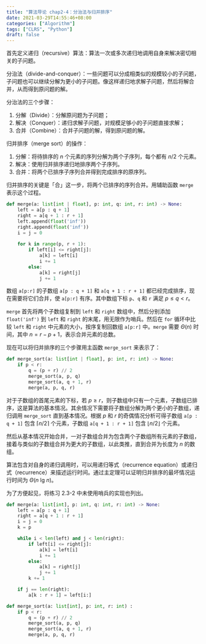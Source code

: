 ```yaml
---
title: "算法导论 chap2-4：分治法与归并排序"
date: 2021-03-29T14:55:46+08:00
categories: ["Algorithm"]
tags: ["CLRS", "Python"]
draft: false
---
```


首先定义递归（recursive）算法：算法一次或多次递归地调用自身来解决密切相关的子问题。

分治法（divide-and-conquer）：一些问题可以分成相类似的规模较小的子问题，子问题也可以继续分解为更小的子问题。像这样递归地求解子问题，然后将解合并，从而得到原问题的解。

<!--more-->

分治法的三个步骤：

1. 分解（Divide）：分解原问题为子问题；
2. 解决（Conquer）：递归求解子问题，对规模足够小的子问题直接求解；
3. 合并（Combine）：合并子问题的解，得到原问题的解。

归并排序（merge sort）的操作：

1. 分解：将待排序的 $n$ 个元素的序列分解为两个子序列，每个都有 $n/2$ 个元素。
2. 解决：使用归并排序递归地排序两个子序列。
3. 合并：将两个已排序子序列合并得到完成排序的原序列。

归并排序的关键是「合」这一步，将两个已排序的序列合并。用辅助函数 `merge` 表示这个过程。

```python
def merge(a: list[int | float], p: int, q: int, r: int) -> None:
    left = a[p : q + 1]
    right = a[q + 1 : r + 1]
    left.append(float('inf'))
    right.append(float('inf'))
    i = j = 0
    
    for k in range(p, r + 1):
        if left[i] <= right[j]:
            a[k] = left[i]
            i += 1
        else:
            a[k] = right[j]
            j += 1
```

数组 `a[p:r]` 的子数组 `a[p : q + 1]` 和 `a[q + 1 : r + 1]` 都已经完成排序，现在需要将它们合并，使 `a[p:r]` 有序。其中数组下标 `p`、`q` 和 `r` 满足 $p\leqslant q < r$。

`merge` 首先将两个子数组复制到 `left` 和 `right` 数组中，然后分别添加  `float('inf')` 到 `left` 和 `right` 的末尾，用无限作为哨兵。然后在 `for` 循环中比较 `left` 和 `right` 中元素的大小，按序复制回数组 `a[p:r]` 中。`merge` 需要 $\Theta(n)$ 时间，其中 $n = r - p + 1$，表示合并元素的总数。

现在可以将归并排序的三个步骤用主函数 `merge_sort` 来表示了：

```python
def merge_sort(a: list[int | float], p: int, r: int) -> None:
    if p < r:
        q = (p + r) // 2
        merge_sort(a, p, q)
        merge_sort(a, q + 1, r)
        merge(a, p, q, r)
```

对于子数组的首尾元素的下标，若 $p \geqslant r$，则子数组中只有一个元素，子数组已排序，这是算法的基本情况。其余情况下需要将子数组分解为两个更小的子数组，递归调用 `merge_sort` 直到基本情况。根据 $p$ 和 $r$ 的奇偶情况分析可得子数组 `a[p : q + 1]` 包含 $\lceil n / 2 \rceil$ 个元素，子数组  `a[q + 1 : r + 1]` 包含 $\lfloor n / 2 \rfloor$ 个元素。

然后从基本情况开始合并，一对子数组合并为包含两个子数组所有元素的子数组，接着与类似的子数组合并为更大的子数组，以此类推，直到合并为长度为 $n$ 的数组。

算法包含对自身的递归调用时，可以用递归等式（recurrence equation）或递归式（recurrence）来描述运行时间。通过主定理可以证明归并排序的最坏情况运行时间为 $\Theta(n\ \text{lg}\ n)$。

为了方便起见，将练习 2.3-2 中未使用哨兵的实现也列出。

```python
def merge(a: list[int], p: int, q: int, r: int) -> None:
    left = a[p : q + 1]
    right = a[q + 1 : r + 1]
    i = j = 0
    k = p

    while i < len(left) and j < len(right):
        if left[i] <= right[j]:
            a[k] = left[i]
            i += 1
        else:
            a[k] = right[j]
            j += 1
        k += 1

    if j == len(right):
        a[k : r + 1] = left[i:]

def merge_sort(a: list[int], p: int, r: int) :
    if p < r:
        q = (p + r) // 2
        merge_sort(a, p, q)
        merge_sort(a, q + 1, r)
        merge(a, p, q, r)
```

